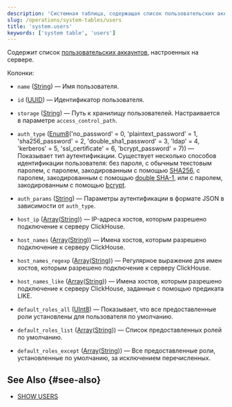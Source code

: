 ```yaml
---
description: 'Системная таблица, содержащая список пользовательских аккаунтов, настроенных на сервере.'
slug: /operations/system-tables/users
title: 'system.users'
keywords: ['system table', 'users']
---
```


Содержит список [пользовательских аккаунтов](../../guides/sre/user-management/index.md#user-account-management), настроенных на сервере.

Колонки:
- `name` ([String](../../sql-reference/data-types/string.md)) — Имя пользователя.

- `id` ([UUID](../../sql-reference/data-types/uuid.md)) — Идентификатор пользователя.

- `storage` ([String](../../sql-reference/data-types/string.md)) — Путь к хранилищу пользователей. Настраивается в параметре `access_control_path`.

- `auth_type` ([Enum8](../../sql-reference/data-types/enum.md)('no_password' = 0, 'plaintext_password' = 1, 'sha256_password' = 2, 'double_sha1_password' = 3, 'ldap' = 4, 'kerberos' = 5, 'ssl_certificate' = 6, 'bcrypt_password' = 7)) — Показывает тип аутентификации. Существует несколько способов идентификации пользователя: без пароля, с обычным текстовым паролем, с паролем, закодированным с помощью [SHA256](https://en.wikipedia.org/wiki/SHA-2), с паролем, закодированным с помощью [double SHA-1](https://en.wikipedia.org/wiki/SHA-1), или с паролем, закодированным с помощью [bcrypt](https://en.wikipedia.org/wiki/Bcrypt).

- `auth_params` ([String](../../sql-reference/data-types/string.md)) — Параметры аутентификации в формате JSON в зависимости от `auth_type`.

- `host_ip` ([Array](../../sql-reference/data-types/array.md)([String](../../sql-reference/data-types/string.md))) — IP-адреса хостов, которым разрешено подключение к серверу ClickHouse.

- `host_names` ([Array](../../sql-reference/data-types/array.md)([String](../../sql-reference/data-types/string.md))) — Имена хостов, которым разрешено подключение к серверу ClickHouse.

- `host_names_regexp` ([Array](../../sql-reference/data-types/array.md)([String](../../sql-reference/data-types/string.md))) — Регулярное выражение для имен хостов, которым разрешено подключение к серверу ClickHouse.

- `host_names_like` ([Array](../../sql-reference/data-types/array.md)([String](../../sql-reference/data-types/string.md))) — Имена хостов, которым разрешено подключение к серверу ClickHouse, заданные с помощью предиката LIKE.

- `default_roles_all` ([UInt8](/sql-reference/data-types/int-uint#integer-ranges)) — Показывает, что все предоставленные роли установлены для пользователя по умолчанию.

- `default_roles_list` ([Array](../../sql-reference/data-types/array.md)([String](../../sql-reference/data-types/string.md))) — Список предоставленных ролей по умолчанию.

- `default_roles_except` ([Array](../../sql-reference/data-types/array.md)([String](../../sql-reference/data-types/string.md))) — Все предоставленные роли, установленные по умолчанию, за исключением перечисленных.

## See Also {#see-also}

- [SHOW USERS](/sql-reference/statements/show#show-users)
